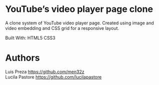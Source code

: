 # YouTube’s video player page clone

A clone system of YouTube video player page.
Created using image and video embedding and CSS grid for a responsive layout. 

Built With:
HTML5
CSS3

# Authors
Luis Preza https://github.com/men32z  <br>
Lucila Pastore https://github.com/lucilapastore
